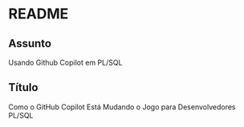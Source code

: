 # README


## Assunto
   Usando Github Copilot em PL/SQL

## Título
Como o GitHub Copilot Está Mudando o Jogo para Desenvolvedores PL/SQL


